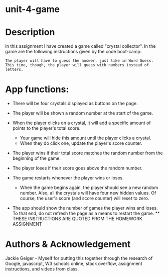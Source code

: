 # unit-4-game

# Description 
In this assignment I have created a game called "crystal collector". In the game are the following instructions given by the code boot-camp:

    The player will have to guess the answer, just like in Word Guess. This time, though, the player will guess with numbers instead of letters. 

# App functions:

   * There will be four crystals displayed as buttons on the page.

   * The player will be shown a random number at the start of the game.

   * When the player clicks on a crystal, it will add a specific amount of points to the player's total score. 

     * Your game will hide this amount until the player clicks a crystal.
     * When they do click one, update the player's score counter.

   * The player wins if their total score matches the random number from the beginning of the game.

   * The player loses if their score goes above the random number.

   * The game restarts whenever the player wins or loses.

     * When the game begins again, the player should see a new random number. Also, all the crystals will have four new hidden values. Of course, the user's score (and score counter) will reset to zero.

   * The app should show the number of games the player wins and loses. To that end, do not refresh the page as a means to restart the game.
** THESE INSTRUCTIONS ARE QUOTED FROM THE HOMEWORK ASSIGNMENT

# Authors & Acknowledgement
Jackie Geiger - Myself for putting this together through the research of Google, javascript, W3 schools online, stack overflow, assignment instructions, and videos from class.

